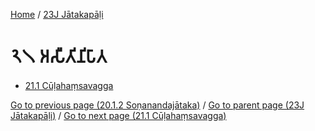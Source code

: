 
[Home](/) / [23J Jātakapāḷi](/tipitaka/23J.md)

# 𑁨𑁧 𑀅𑀲𑀻𑀢𑀺𑀦𑀺𑀧𑀸𑀢

* [21.1 Cūḷahaṃsavagga](/tipitaka/23J/21/21.1.md)

[Go to previous page (20.1.2 Soṇanandajātaka)](/tipitaka/23J/20/20.1/20.1.2.md) / [Go to parent page (23J Jātakapāḷi)](/tipitaka/23J/0.md) / [Go to next page (21.1 Cūḷahaṃsavagga)](/tipitaka/23J/21/21.1.md)


